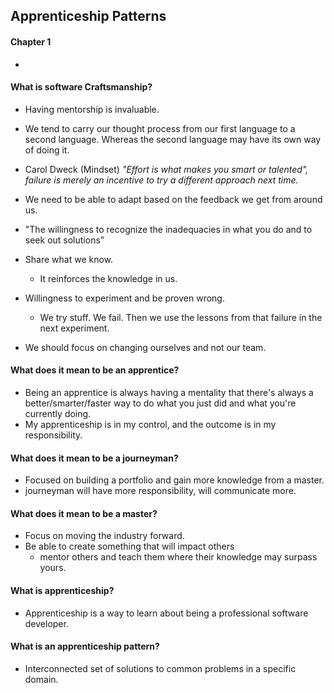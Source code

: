 Apprenticeship Patterns
-

#### Chapter 1

-
#### What is software Craftsmanship?
 
 * Having mentorship is invaluable.
 * We tend to carry our thought process from our first language to a second language. Whereas the second language may have its own way of doing it. 

 
 * Carol Dweck (Mindset) *"Effort is what makes you smart or talented", failure is merely an incentive to try a different approach next time.*
 
 * We need to be able to adapt based on the feedback we get from around us. 
  * "The willingness to recognize the inadequacies in what you do and to seek out solutions"
* Share what we know. 
  * It reinforces the knowledge in us. 
* Willingness to experiment and be proven wrong.
  *   We try stuff. We fail. Then we use the lessons from that failure in the next experiment. 
* We should focus on changing ourselves and not our team. 

#### What does it mean to be an apprentice?

* Being an apprentice is always having a mentality that there's always a better/smarter/faster way to do what you just did and what you're currently doing.
* My apprenticeship is in my control, and the outcome is in my responsibility.

#### What does it mean to be a journeyman?

* Focused on building a portfolio and gain more knowledge from a master.
* journeyman will have more responsibility, will communicate more. 

#### What does it mean to be a master?

* Focus on moving the industry forward.
* Be able to create something that will impact others
  * mentor others and teach them where their knowledge may surpass yours.
  
#### What is apprenticeship?

* Apprenticeship is a way to learn about being a professional software developer.

#### What is an apprenticeship pattern?

* Interconnected set of solutions to common problems in a specific domain. 
